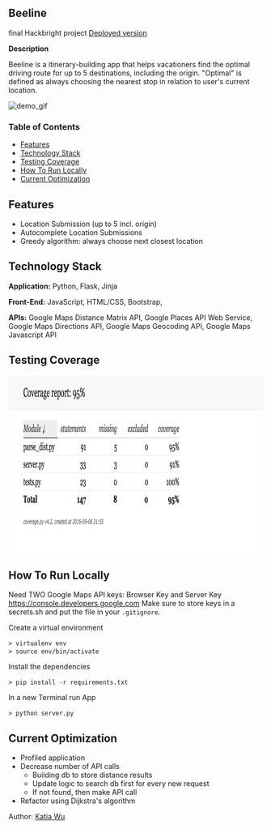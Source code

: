 Beeline
--------
final Hackbright project
[Deployed version](https://beeline-hb.herokuapp.com)

**Description**

Beeline is a itinerary-building app that helps vacationers find the optimal driving route for up to 5 destinations, including the origin. "Optimal" is defined as always choosing the nearest stop in relation to user's current location.

![demo_gif](/static/img/demo.gif)

### Table of Contents
- [Features](#features)
- [Technology Stack](#tech-stack)
- [Testing Coverage](#testing)
- [How To Run Locally](#run-local)
- [Current Optimization](#optimization)

## <a name='features'></a>Features

- Location Submission (up to 5 incl. origin)
- Autocomplete Location Submissions
- Greedy algorithm: always choose next closest location 


## <a name="tech-stack"></a>Technology Stack

**Application:** Python, Flask, Jinja

**Front-End:** JavaScript, HTML/CSS, Bootstrap,   

**APIs:** Google Maps Distance Matrix API, Google Places API Web Service, Google Maps Directions API, Google Maps Geocoding API, Google Maps Javascript API


## <a name='testing'></a>Testing Coverage

<img src="static/img/coverage.png" height="350">


## <a name="run-local"></a>How To Run Locally

Need TWO Google Maps API keys: Browser Key and Server Key
https://console.developers.google.com
Make sure to store keys in a secrets.sh and put the file in your `.gitignore`.

Create a virtual environment

```
> virtualenv env
> source env/bin/activate
```

Install the dependencies

```
> pip install -r requirements.txt
```

In a new Terminal run App
```
> python server.py
```

## <a name="optimization"></a>Current Optimization

- Profiled application 
- Decrease number of API calls
	- Building db to store distance results
	- Update logic to search db first for every new request
	- If not found, then make API call
- Refactor using Dijkstra's algorithm


Author: [Katia Wu](https://www.linkedin.com/in/katiayx)
